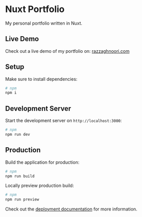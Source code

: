 # Nuxt Portfolio

My personal portfolio written in Nuxt.

## Live Demo
Check out a live demo of my portfolio on:
[razzaghnoori.com](https://www.razzaghnoori.com)

## Setup

Make sure to install dependencies:

```bash
# npm
npm i
```

## Development Server

Start the development server on `http://localhost:3000`:

```bash
# npm
npm run dev
```

## Production

Build the application for production:

```bash
# npm
npm run build
```

Locally preview production build:

```bash
# npm
npm run preview
```

Check out the [deployment documentation](https://nuxt.com/docs/getting-started/deployment) for more information.
